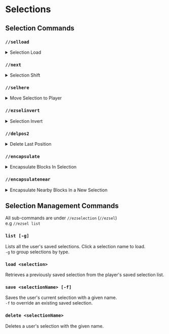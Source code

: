 # Selections

## Selection Commands

### `//selload`

<details>

<summary>Selection Load</summary>

**`//selload [selection] [-h]`**

*Alternate for \`//ezsel load\`*

The `//selload` command retrieves a previously saved selection from the player's saved selection list.

* Selection: A previously saved selection.
* **-h**: Moves the selection to the player when loaded

</details>

### `//next`

<details>
<summary>Selection Shift</summary>

**`//next <direction> <gap>`**

The `//next` command shifts your current selection area by its own size in a specified direction.

* **Direction** (Default: Player AIM): Specifies the direction to shift the selection towards. If not provided, it defaults to the direction the player is aiming.
* **Gap** (Default: 0): An optional parameter to add an additional gap between the current selection position, and the shifted position.

</details>

### `//selhere`

<details>

<summary>Move Selection to Player</summary>

**`//selhere [selectionPosition]`**

**`Alias: //seltome`**

The `//selhere` command moves your current selection to your location.

* **SelectionPosition** (Default: POS1): Specifies which point in the selection to move to the player's position. All other points will be moved to the relative position.
  * POS1 - The "Pos1" of the selection, or first point for convex/poly selections.
  * POS2 - The "Pos2" of the selection, or the last points for convex/poly selections.
  * CENTER - The center point of the selection

</details>

### `//ezselinvert`

<details>

<summary>Selection Invert</summary>

**`//ezselinvert`**

**`Alias: //selinvert`**

The `//ezselinvert` command reverses the order of points in your current selection.\
This will be most noticeable with convex selections as with a cuboid selection pos1 and pos2 will simply swap places, whereas a convex selection will reverse the order of every point.

</details>

### `//delpos2`

<details>

<summary>Delete Last Position</summary>

**`//delpos2`**

**`Alias: //-2`**

The `//delpos2` command removes the last secondary selection point for convex and poly selections.

</details>

### `//encapsulate`

<details>
<summary>Encapsulate Blocks In Selection</summary>

**`//encapsulate <mask>`**

**`Alias: //enc`**

The `//encapsulate` command takes your existing selection and changes it to the smallest CUBOID selection which contains blocks matching the given mask.

* **Mask**: Blocks to encapsulate

</details>

### `//encapsulatenear`

<details>
<summary>Encapsulate Nearby Blocks In a New Selection</summary>

**`//encapsulatenear <radius> <mask>`**

**`Alias: //encnear`**

The `//encapsulate near` command creates a new selection of the smallest CUBOID selection which contains blocks matching the given mask within the radius.

* **Radius**: Cuboid radius to search for matching blocks
* **Mask**: Blocks to encapsulate

</details>

## Selection Management Commands

All sub-commands are under `//ezselection` (`//ezsel`)\
e.g `//ezsel list`

### `list [-g]`

Lists all the user's saved selections. Click a selection name to load.\
`-g` to group selections by type.

### `load <selection>`

Retrieves a previously saved selection from the player's saved selection list.

### `save <selectionName> [-f]`

Saves the user's current selection with a given name.\
`-f` to override an existing saved selection.

### `delete <selectionName>`

Deletes a user's selection with the given name.

